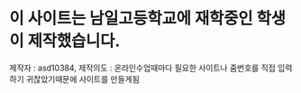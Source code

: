 # 이 사이트는 남일고등학교에 재학중인 학생이 제작했습니다.

제작자 : asd10384,
제작의도 : 온라인수업때마다 필요한 사이트나 줌번호를 직접 입력하기 귀찮았기때문에 사이트를 만들게됨

